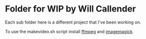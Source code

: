 # Folder for WIP by Will Callender

Each sub folder here is a different project that I've been working on.

To use the makevideo.sh script install [ffmpeg](https://ffmpeg.org) and [imagemagick](https://imagemagick.org).